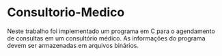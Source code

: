 # Consultorio-Medico
Neste trabalho foi implementado um programa em C para o agendamento de consultas em um consultório médico. As informações do programa devem ser armazenadas em arquivos binários.
